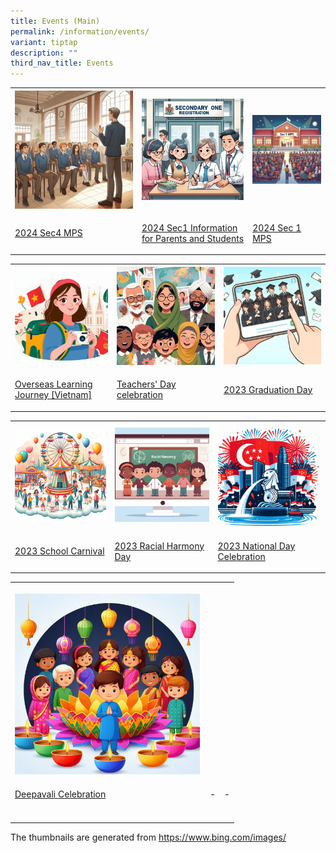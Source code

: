 ```yaml
---
title: Events (Main)
permalink: /information/events/
variant: tiptap
description: ""
third_nav_title: Events
---
```

<table>
<tbody>
<tr>
<th rowspan="1" colspan="1">
<div class="isomer-image-wrapper">
<img style="width: 100%" height="auto" width="100%" alt="" src="/images/Thumbnails/2024_Sec3_MPS.png">
</div>
</th>
<th rowspan="1" colspan="1">
<div class="isomer-image-wrapper">
<img style="width: 100%" height="auto" width="100%" alt="" src="/images/Events/2024%20Sec1%20Info%20(P_S)/Sec1_thumbnail.png">
</div>
</th>
<th rowspan="1" colspan="1">
<div class="isomer-image-wrapper">
<img style="width: 100%" height="auto" width="100%" alt="" src="/images/Thumbnails/2024_Sec_1_MPS.png">
</div>
</th>
</tr>
<tr>
<td rowspan="1" colspan="1">
<p></p>
<p><a href="/events/2024-sec3-mps/" rel="noopener noreferrer nofollow" target="_blank">2024 Sec4 MPS</a>
</p>
</td>
<td rowspan="1" colspan="1">
<p><a href="/events/2024sec1information" rel="noopener noreferrer nofollow" target="_blank">2024 Sec1 Information for Parents and Students</a>
</p>
</td>
<td rowspan="1" colspan="1">
<p><a href="/events/2024-sec-1-meet-the-parents-session-5-jan-2024/" rel="noopener noreferrer nofollow" target="_blank">2024 Sec 1 MPS</a>
</p>
</td>
</tr>
</tbody>
</table>
<table>
<tbody>
<tr>
<th rowspan="1" colspan="1">
<div class="isomer-image-wrapper">
<img style="width: 100%" height="auto" width="100%" alt="" src="/images/Events/2023%20OLJ%20(Vietnam)/OLJthumbnail.jfif">
</div>
</th>
<th rowspan="1" colspan="1">
<div class="isomer-image-wrapper">
<img style="width: 100%" height="auto" width="100%" alt="" src="/images/Events/2023%20Teachers'%20Day/TDthumbnail.jfif">
</div>
</th>
<th rowspan="1" colspan="1">
<div class="isomer-image-wrapper">
<img style="width: 100%" height="auto" width="100%" alt="" src="/images/Events/2023%20Graduation%20Day/Gradthumbnail.jfif">
</div>
</th>
</tr>
<tr>
<td rowspan="1" colspan="1">
<p><a href="/events/olj2023" rel="noopener noreferrer nofollow" target="_blank">Overseas Learning Journey [Vietnam]</a>
</p>
</td>
<td rowspan="1" colspan="1">
<p><a href="/events/td2023" rel="noopener noreferrer nofollow" target="_blank">Teachers' Day celebration</a>
</p>
</td>
<td rowspan="1" colspan="1">
<p><a href="/events/gradday2023" rel="noopener noreferrer nofollow" target="_blank">2023 Graduation Day</a>
</p>
</td>
</tr>
</tbody>
</table>
<table>
<tbody>
<tr>
<th rowspan="1" colspan="1">
<div class="isomer-image-wrapper">
<img style="width: 100%" height="auto" width="100%" alt="" src="/images/Events/2023%20School%20Carnival/Sch_Carnival_thumbnail.jfif">
</div>
</th>
<th rowspan="1" colspan="1">
<div class="isomer-image-wrapper">
<img style="width: 100%" height="auto" width="100%" alt="" src="/images/Events/2023%20RHD/RDthumbnail.jfif">
</div>
</th>
<th rowspan="1" colspan="1">
<div class="isomer-image-wrapper">
<img style="width: 100%" height="auto" width="100%" alt="" src="/images/Events/2023%20National%20Day/NDPthumbnail.jfif">
</div>
</th>
</tr>
<tr>
<td rowspan="1" colspan="1">
<p><a href="/events/schoolcarnival2023/" rel="noopener noreferrer nofollow" target="_blank">2023 School Carnival</a>
</p>
</td>
<td rowspan="1" colspan="1">
<p><a href="/events/rhd2023/" rel="noopener noreferrer nofollow" target="_blank">2023 Racial Harmony Day</a>
</p>
</td>
<td rowspan="1" colspan="1">
<p><a href="/events/ndp2023/" rel="noopener noreferrer nofollow" target="_blank">2023 National Day Celebration</a>
</p>
</td>
</tr>
</tbody>
</table>
<table>
<tbody>
<tr>
<th rowspan="1" colspan="1">
<p></p>
<div class="isomer-image-wrapper">
<img style="width: 100%" height="auto" width="100%" alt="" src="/images/Thumbnails/2023_Deepavali_thumbnail.png">
</div>
</th>
<th rowspan="1" colspan="1">
<p></p>
</th>
<th rowspan="1" colspan="1">
<p></p>
</th>
</tr>
<tr>
<td rowspan="1" colspan="1">
<p><a href="/events/deepavali2023" rel="noopener noreferrer nofollow" target="_blank">Deepavali Celebration</a>
</p>
</td>
<td rowspan="1" colspan="1">
<p>-</p>
</td>
<td rowspan="1" colspan="1">
<p>-</p>
</td>
</tr>
<tr>
<td rowspan="1" colspan="1">
<p></p>
</td>
<td rowspan="1" colspan="1">
<p></p>
</td>
<td rowspan="1" colspan="1">
<p></p>
</td>
</tr>
</tbody>
</table>
<p></p>
<p>The thumbnails are generated from <a href="https://www.bing.com/images/create?q=school%20leader%20addressing%20parents%20of%20secondary%20school%20students%20in%20the%20school%20hall&amp;rt=4&amp;FORM=GENCRE&amp;id=1-65cf2287804e4a49825eb9134fdb5d53" rel="noopener noreferrer nofollow" target="_blank">https://www.bing.com/images/</a>
</p>